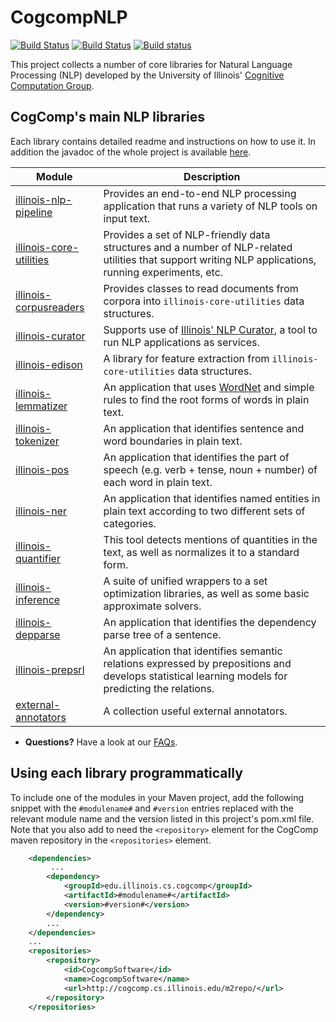 # CogcompNLP

[![Build Status](https://semaphoreci.com/api/v1/cogcomp/cogcomp-nlp-2/branches/master/badge.svg)](https://semaphoreci.com/cogcomp/cogcomp-nlp-2)
[![Build Status](http://morgoth.cs.illinois.edu:8080/buildStatus/icon?job=cogcomp-nlp)](http://morgoth.cs.illinois.edu:8080/job/cogcomp-nlp/)
[![Build status](https://ci.appveyor.com/api/projects/status/f53iv8435rq875ex/branch/master?svg=true)](https://ci.appveyor.com/project/bhargavm/illinois-cogcomp-nlp/branch/master)


This project collects a number of core libraries for Natural Language Processing (NLP) developed 
by the University of Illinois' [Cognitive Computation Group](https://cogcomp.cs.illinois.edu).  

## CogComp's main NLP libraries

Each library contains detailed readme and instructions on how to use it. In addition the javadoc of the whole project is available [here](http://cogcomp.cs.illinois.edu/software/doc/apidocs/). 

| Module | Description |
|----------|------------|
| [illinois-nlp-pipeline](pipeline/README.md) | Provides an end-to-end NLP processing application that runs a variety of NLP tools on input text. |
| [illinois-core-utilities](core-utilities/README.md) | Provides a set of NLP-friendly data structures and a number of  NLP-related utilities that support writing NLP applications, running experiments, etc. |
| [illinois-corpusreaders](corpusreaders/README.md) | Provides classes to read documents from corpora into `illinois-core-utilities` data structures. |
| [illinois-curator](curator/README.md) | Supports use of [Illinois' NLP Curator](http://cogcomp.cs.illinois.edu/page/software_view/Curator), a tool to run NLP applications as services. |
| [illinois-edison](edison/README.md) | A library for feature extraction from `illinois-core-utilities` data structures.  | 
| [illinois-lemmatizer](lemmatizer/README.md)  |  An application that uses [WordNet](https://wordnet.princeton.edu/) and simple rules to find the root forms of words in plain text. | 
| [illinois-tokenizer](tokenizer/README.md) | An application that identifies sentence and word boundaries in plain text. | 
| [illinois-pos](pos/README.md)  | An application that identifies the part of speech (e.g. verb + tense, noun + number) of each word in plain text.  |  
| [illinois-ner](ner/README.md) | An application that identifies named entities in plain text according to two different sets of categories.  |
| [illinois-quantifier](quantifier/README.md) | This tool detects mentions of quantities in the text, as well as normalizes it to a standard form. |
| [illinois-inference](inference/README.md) |  A suite of unified wrappers to a set optimization libraries, as well as some basic approximate solvers. |
| [illinois-depparse](depparse/README.md) | An application that identifies the dependency parse tree of a sentence. |
| [illinois-prepsrl](prepsrl/README.md) | An application that identifies semantic relations expressed by prepositions and develops statistical learning models for predicting the relations. |
| [external-annotators](external/README.md) | A collection useful external annotators.  |

 - **Questions?** Have a look at our [FAQs](faq.md). 

## Using each library programmatically 

To include one of the modules in your Maven project, add the following snippet with the
   `#modulename#` and `#version` entries replaced with the relevant module name and the 
   version listed in this project's pom.xml file. Note that you also add to need the
   `<repository>` element for the CogComp maven repository in the `<repositories>` element.
    
```xml 
    <dependencies>
         ...
        <dependency>
            <groupId>edu.illinois.cs.cogcomp</groupId>
            <artifactId>#modulename#</artifactId>
            <version>#version#</version>
        </dependency>
        ...
    </dependencies>
    ...
    <repositories>
        <repository>
            <id>CogcompSoftware</id>
            <name>CogcompSoftware</name>
            <url>http://cogcomp.cs.illinois.edu/m2repo/</url>
        </repository>
    </repositories>
```
